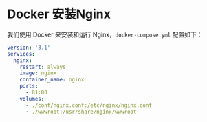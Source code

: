 # Docker 安装Nginx

我们使用 Docker 来安装和运行 Nginx，`docker-compose.yml` 配置如下：

```yml
version: '3.1'
services:
  nginx:
    restart: always
    image: nginx
    container_name: nginx
    ports:
      - 81:80
    volumes:
      - ./conf/nginx.conf:/etc/nginx/nginx.conf
      - ./wwwroot:/usr/share/nginx/wwwroot
```

